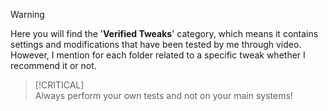 > [!WARNING]  
> Here you will find the '**Verified Tweaks**' category, which means it contains settings and modifications that have been tested by me through video. However, I mention for each folder related to a specific tweak whether I recommend it or not.

> [!CRITICAL]  
> Always perform your own tests and not on your main systems!

